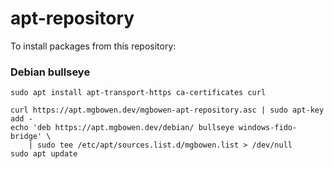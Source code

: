 # apt-repository

To install packages from this repository:

### Debian bullseye

```
sudo apt install apt-transport-https ca-certificates curl

curl https://apt.mgbowen.dev/mgbowen-apt-repository.asc | sudo apt-key add -
echo 'deb https://apt.mgbowen.dev/debian/ bullseye windows-fido-bridge' \
    | sudo tee /etc/apt/sources.list.d/mgbowen.list > /dev/null
sudo apt update
```
